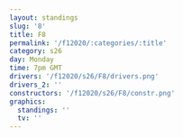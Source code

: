 ```yaml
---
layout: standings
slug: '8'
title: F8
permalink: '/f12020/:categories/:title'
category: s26
day: Monday
time: 7pm GMT
drivers: '/f12020/s26/F8/drivers.png'
drivers_2: ''
constructors: '/f12020/s26/F8/constr.png'
graphics:
  standings: ''
  tv: ''
---
```


